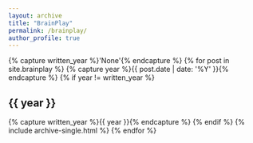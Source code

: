 ```yaml
---
layout: archive
title: "BrainPlay"
permalink: /brainplay/
author_profile: true
---
```


{% capture written_year %}'None'{% endcapture %}
{% for post in site.brainplay %}
  {% capture year %}{{ post.date | date: '%Y' }}{% endcapture %}
  {% if year != written_year %}
    <h2 id="{{ year | slugify }}" class="archive__subtitle">{{ year }}</h2>
    {% capture written_year %}{{ year }}{% endcapture %}
  {% endif %}
  {% include archive-single.html %}
{% endfor %}
